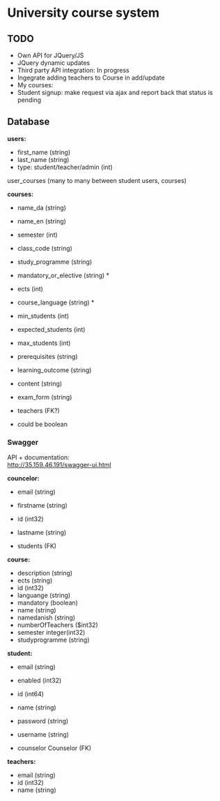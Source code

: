 # University course system

## TODO

- Own API for JQuery/JS
- JQuery dynamic updates
- Third party API integration: In progress
- Ingegrate adding teachers to Course in add/update
- My courses:
- Student signup: make request via ajax and report back that status is pending

## Database

**users:**

-  first_name (string) 
-  last_name (string) 
-  type: student/teacher/admin (int)

user_courses (many to many between student users, courses)

**courses:**

-  name_da (string)
-  name_en (string)
-  semester (int)
-  class_code (string)
-  study_programme (string)
-  mandatory_or_elective (string) * 
-  ects (int)
-  course_language (string) * 
-  min_students (int)
-  expected_students (int)
-  max_students (int)
-  prerequisites (string)
-  learning_outcome (string)
-  content (string)
-  exam_form (string)

-  teachers (FK?)

* could be boolean


### Swagger

API + documentation:  
http://35.159.46.191/swagger-ui.html

**councelor:**

- email	(string)
- firstname	(string)
- id (int32)
- lastname (string)

- students (FK)

**course:**

- description	(string)
- ects	(string)
- id	(int32)
- languange	(string)
- mandatory	(boolean)
- name	(string)
- namedanish	(string)
- numberOfTeachers	($int32)
- semester	integer(int32)
- studyprogramme	(string)

**student:**

- email	(string)
- enabled	(int32)
- id (int64)
- name (string)
- password (string)
- username (string)

- counselor	Counselor (FK)

**teachers:**

- email	(string)
- id (int32)
- name (string)
